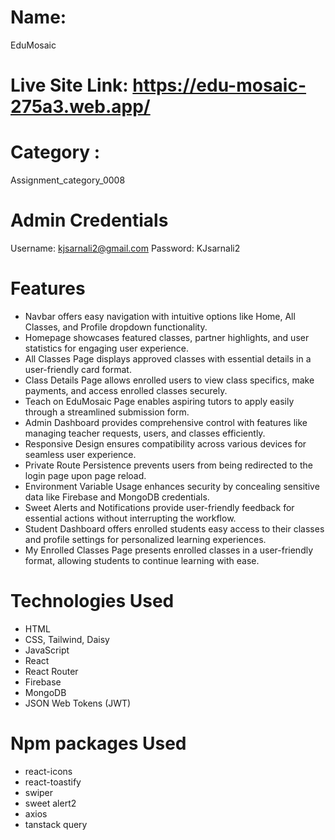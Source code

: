 # Name: 
EduMosaic

# Live Site Link: https://edu-mosaic-275a3.web.app/

# Category : 
Assignment_category_0008

# Admin Credentials
Username: kjsarnali2@gmail.com
Password: KJsarnali2

# Features
- Navbar offers easy navigation with intuitive options like Home, All Classes, and Profile dropdown functionality.
- Homepage showcases featured classes, partner highlights, and user statistics for engaging user experience.
- All Classes Page displays approved classes with essential details in a user-friendly card format.
- Class Details Page allows enrolled users to view class specifics, make payments, and access enrolled classes securely.
- Teach on EduMosaic Page enables aspiring tutors to apply easily through a streamlined submission form.
- Admin Dashboard provides comprehensive control with features like managing teacher requests, users, and classes efficiently.
- Responsive Design ensures compatibility across various devices for seamless user experience.
- Private Route Persistence prevents users from being redirected to the login page upon page reload.
- Environment Variable Usage enhances security by concealing sensitive data like Firebase and MongoDB credentials.
- Sweet Alerts and Notifications provide user-friendly feedback for essential actions without interrupting the workflow.
- Student Dashboard offers enrolled students easy access to their classes and profile settings for personalized learning experiences.
- My Enrolled Classes Page presents enrolled classes in a user-friendly format, allowing students to continue learning with ease.

# Technologies Used
- HTML
- CSS, Tailwind, Daisy
- JavaScript
- React
- React Router
- Firebase
- MongoDB
- JSON Web Tokens (JWT)

# Npm packages Used
- react-icons
- react-toastify
- swiper
- sweet alert2
- axios
- tanstack query
